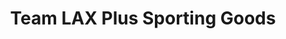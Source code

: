 ---
title: "Team LAX Plus Sporting Goods"
url: /frisco/team-lax-plus-sporting-goods/
shop: sports
---